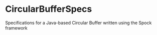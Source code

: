 # CircularBufferSpecs
Specifications for a Java-based Circular Buffer written using the Spock framework
